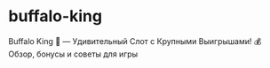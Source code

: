# buffalo-king
Buffalo King 🦬 — Удивительный Слот с Крупными Выигрышами! 💰 Обзор, бонусы и советы для игры
